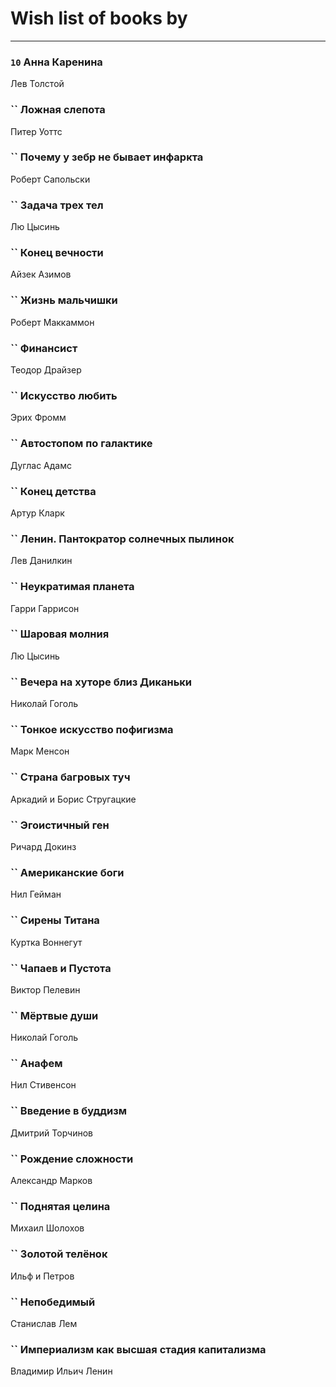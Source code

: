 # Wish list of books by [](https://plus.google.com/u/0/105803270930838059244/)
---

### `10` Анна Каренина
Лев Толстой

### `` Ложная слепота
Питер Уоттс

### `` Почему у зебр не бывает инфаркта
Роберт Сапольски

### `` Задача трех тел
Лю Цысинь

### `` Конец вечности
Айзек Азимов

### `` Жизнь мальчишки
Роберт Маккаммон

### `` Финансист
Теодор Драйзер

### `` Искусство любить
Эрих Фромм

### `` Автостопом по галактике
Дуглас Адамс

### `` Конец детства
Артур Кларк

### `` Ленин. Пантократор солнечных пылинок
Лев Данилкин

### `` Неукратимая планета
Гарри Гаррисон

### `` Шаровая молния
Лю Цысинь

### `` Вечера на хуторе близ Диканьки
Николай Гоголь

### `` Тонкое искусство пофигизма
Марк Менсон

### `` Страна багровых туч
Аркадий и Борис Стругацкие

### `` Эгоистичный ген
Ричард Докинз

### `` Американские боги
Нил Гейман

### `` Сирены Титана
Куртка Воннегут

### `` Чапаев и Пустота
Виктор Пелевин

### `` Мёртвые души
Николай Гоголь

### `` Анафем
Нил Стивенсон

### `` Введение в буддизм
Дмитрий Торчинов

### `` Рождение сложности
Александр Марков

### `` Поднятая целина
Михаил Шолохов

### `` Золотой телёнок
Ильф и Петров

### `` Непобедимый
Станислав Лем

### `` Империализм как высшая стадия капитализма
Владимир Ильич Ленин

